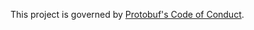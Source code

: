 This project is governed by
[Protobuf's Code of Conduct](https://github.com/protocolbuffers/.github/blob/main/profile/CODE_OF_CONDUCT.md).

